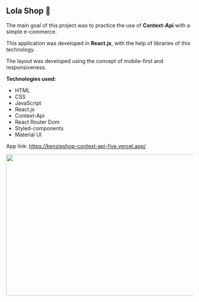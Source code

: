 ## Lola Shop 🛒

The main goal of this project was to practice the use of <b>Context-Api</b> with a simple e-commerce.

This application was developed in <b>React.js</b>, with the help of libraries of this technology.

The layout was developed using the concept of mobile-first and responsiveness.

<b>Technologies used:</b>
- HTML
- CSS
- JavaScript
- React.js
- Context-Api
- React Router Dom
- Styled-components
- Material UI

App link: https://kenzieshop-context-api-five.vercel.app/

<img src="https://j.gifs.com/Z8oLqQ.gif" width=580 height=380/>
